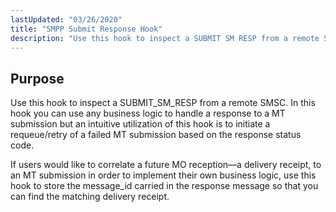 ```yaml
---
lastUpdated: "03/26/2020"
title: "SMPP Submit Response Hook"
description: "Use this hook to inspect a SUBMIT SM RESP from a remote SMSC In this hook you can use any business logic to handle a response to a MT submission but an intuitive utilization of this hook is to initiate a requeue retry of a failed MT submission based on..."
---
```



## <a name="SMPPSubmitResponseHook.purpose"></a> Purpose

Use this hook to inspect a SUBMIT_SM_RESP from a remote SMSC. In this hook you can use any business logic to handle a response to a MT submission but an intuitive utilization of this hook is to initiate a requeue/retry of a failed MT submission based on the response status code.

If users would like to correlate a future MO reception—a delivery receipt, to an MT submission in order to implement their own business logic, use this hook to store the message_id carried in the response message so that you can find the matching delivery receipt.